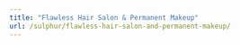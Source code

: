 ```yaml
---
title: "Flawless Hair Salon & Permanent Makeup"
url: /sulphur/flawless-hair-salon-and-permanent-makeup/
---
```

